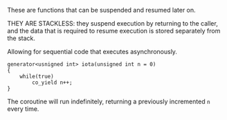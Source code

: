These are functions that can be suspended and resumed later on. 

THEY ARE STACKLESS: they suspend execution by returning to the caller, and the data that is required to resume execution is stored separately from the stack. 

Allowing for sequential code that executes asynchronously. 

```
generator<usnigned int> iota(unsigned int n = 0)
{ 
	while(true)
		co_yield n++;
}
```
The coroutine will run indefinitely, returning a previously incremented `n` every time. 


